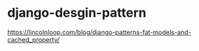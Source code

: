 # django-desgin-pattern

https://lincolnloop.com/blog/django-patterns-fat-models-and-cached_property/


